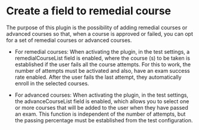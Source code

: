Create a field to remedial course
======

The purpose of this plugin is the possibility of adding remedial courses or advanced courses so that, when a course is 
approved or failed, you can opt for a set of remedial courses or advanced courses.

* For remedial courses:
  When activating the plugin, in the test settings, a remedialCourseList field is enabled, where the course (s) to be 
  taken is established if the user fails all the course attempts.
  For this to work, the number of attempts must be activated and also, have an exam success rate enabled.
  After the user fails the last attempt, they automatically enroll in the selected courses.

* For advanced courses:
  When activating the plugin, in the test settings, the advanceCourseList field is enabled, which allows you to select 
  one or more courses that will be added to the user when they have passed an exam.
  This function is independent of the number of attempts, but the passing percentage must be established from the test 
  configuration.